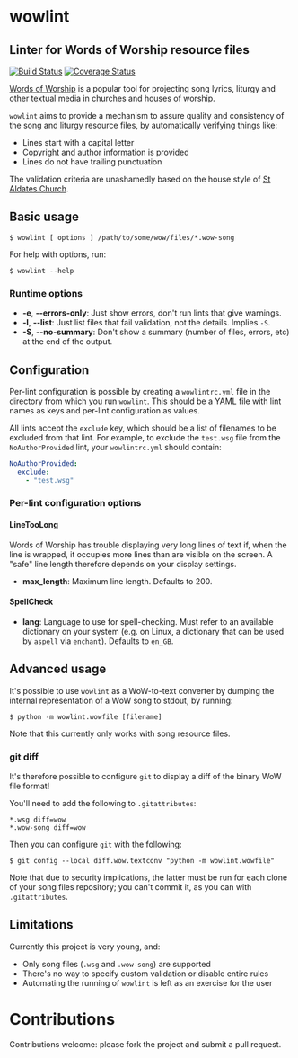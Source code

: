 # wowlint
## Linter for Words of Worship resource files

[![Build Status](https://travis-ci.org/jamesremuscat/wowlint.svg?branch=master)](https://travis-ci.org/jamesremuscat/wowlint)
[![Coverage Status](https://coveralls.io/repos/github/jamesremuscat/wowlint/badge.svg?branch=master)](https://coveralls.io/github/jamesremuscat/wowlint?branch=master)

[Words of Worship](http://www.wordsofworship.com) is a popular tool for
projecting song lyrics, liturgy and other textual media in churches and houses
of worship.

`wowlint` aims to provide a mechanism to assure quality and consistency of
the song and liturgy resource files, by automatically verifying things like:

 - Lines start with a capital letter
 - Copyright and author information is provided
 - Lines do not have trailing punctuation

The validation criteria are unashamedly based on the house style of
[St Aldates Church](https://github.com/staldates).

## Basic usage

```shell
$ wowlint [ options ] /path/to/some/wow/files/*.wow-song
```
For help with options, run:

```shell
$ wowlint --help
```

### Runtime options

* **-e**, **--errors-only**: Just show errors, don't run lints that give warnings.
* **-l**, **--list**: Just list files that fail validation, not the details. Implies `-S`.
* **-S**, **--no-summary**: Don't show a summary (number of files, errors, etc) at the end of the output.

## Configuration

Per-lint configuration is possible by creating a `wowlintrc.yml` file in the
directory from which you run `wowlint`. This should be a YAML file with lint
names as keys and per-lint configuration as values.

All lints accept the `exclude` key, which should be a list of filenames to be
excluded from that lint. For example, to exclude the `test.wsg` file from the
`NoAuthorProvided` lint, your `wowlintrc.yml` should contain:

```yaml
NoAuthorProvided:
  exclude:
    - "test.wsg"
```

### Per-lint configuration options

#### LineTooLong
Words of Worship has trouble displaying very long lines of text if, when
the line is wrapped, it occupies more lines than are visible on the screen.
A "safe" line length therefore depends on your display settings.

* **max_length**: Maximum line length. Defaults to 200.

#### SpellCheck
* **lang**: Language to use for spell-checking. Must refer to an available
  dictionary on your system (e.g. on Linux, a dictionary that can be used by
  `aspell` via `enchant`). Defaults to `en_GB`.

## Advanced usage

It's possible to use `wowlint` as a WoW-to-text converter by dumping the
internal representation of a WoW song to stdout, by running:

```shell
$ python -m wowlint.wowfile [filename]
```
Note that this currently only works with song resource files.

### git diff

It's therefore possible to configure `git` to display a diff of the binary WoW
file format!

You'll need to add the following to `.gitattributes`:

```
*.wsg diff=wow
*.wow-song diff=wow
```

Then you can configure `git` with the following:

```shell
$ git config --local diff.wow.textconv "python -m wowlint.wowfile"
```

Note that due to security implications, the latter must be run for each clone
of your song files repository; you can't commit it, as you can with
`.gitattributes`.

## Limitations

Currently this project is very young, and:
 - Only song files (`.wsg` and `.wow-song`) are supported
 - There's no way to specify custom validation or disable entire rules
 - Automating the running of `wowlint` is left as an exercise for the user

# Contributions

Contributions welcome: please fork the project and submit a pull request.
